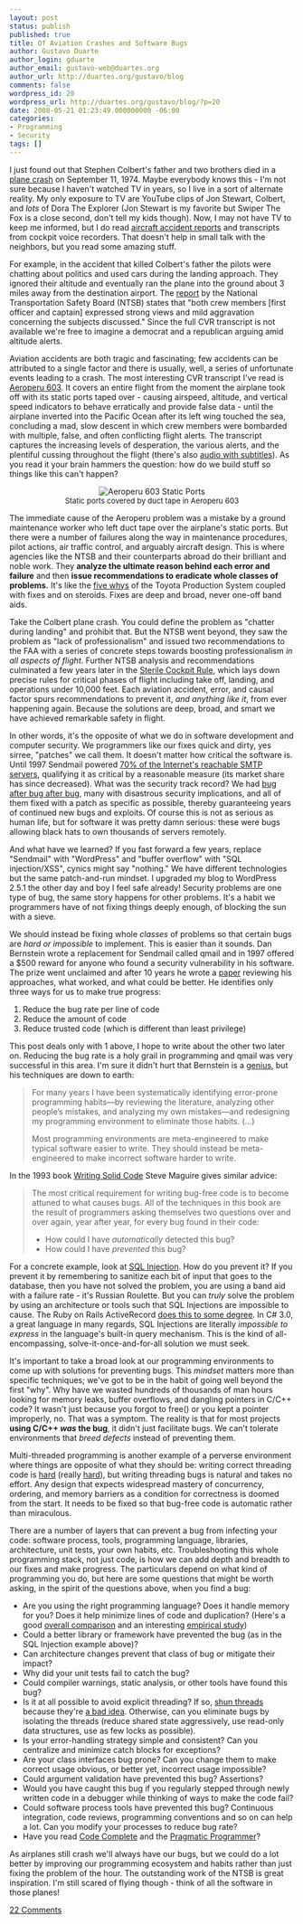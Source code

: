 ```yaml
---
layout: post
status: publish
published: true
title: Of Aviation Crashes and Software Bugs
author: Gustavo Duarte
author_login: gduarte
author_email: gustavo-web@duartes.org
author_url: http://duartes.org/gustavo/blog
comments: false
wordpress_id: 20
wordpress_url: http://duartes.org/gustavo/blog/?p=20
date: 2008-05-21 01:23:49.000000000 -06:00
categories:
- Programming
- Security
tags: []
---
```

<p> I just found out that Stephen Colbert's father and two brothers died in a <a href="http://en.wikipedia.org/wiki/Eastern_Air_Lines_Flight_212">plane crash</a> on September 11, 1974. Maybe everybody knows this - I'm not sure because I haven't watched TV in years,  so I live in a sort of alternate reality. My only exposure to TV are YouTube clips of Jon Stewart, Colbert, and <i>lots</i> of Dora The Explorer (Jon Stewart is my favorite but Swiper The Fox is a close second, don't tell my kids though). Now, I may not have TV to keep me informed, but I do read  <a href="http://aviation-safety.net/">aircraft accident reports</a> and transcripts from cockpit voice recorders.  That doesn't help in small talk with the neighbors, but you read some amazing stuff.  </p>  <p> For example, in the accident that killed Colbert's father the pilots were chatting about politics and used cars during the landing approach. They ignored their altitude and eventually ran the plane into the ground  about 3 miles away from the destination airport. The <a href="http://aviation-safety.net/database/record.php?id=19740911-1">report</a> by the National Transportation Safety Board (NTSB) states that "both crew members [first officer and captain] expressed strong views and mild aggravation concerning the subjects discussed." Since the full CVR transcript is not available we're free to imagine a democrat and a republican arguing amid altitude alerts.</p>   <p>Aviation accidents are both tragic and fascinating; few accidents can be attributed to a single factor and there is usually, well, a series of unfortunate events leading to a crash.  The most interesting CVR transcript I've read is <a href="http://www.avweb.com/other/peru603.html">Aeroperu 603</a>. It covers an entire flight from the moment the airplane took off with its static ports taped over - causing airspeed, altitude, and vertical speed indicators to behave erratically and provide false data - until the airplane inverted into the Pacific Ocean after its left wing touched the sea,  concluding a mad, slow descent in which  crew members were bombarded with multiple, false, and often conflicting flight alerts. The transcript captures the increasing levels of desperation, the various alerts, and the plentiful cussing throughout the flight (there's also <a href="http://www.youtube.com/watch?v=G5QSBlYTJ1Y">audio with subtitles</a>).  As you read it your brain hammers the question: how do we build stuff so things like this can't happen? </p> <p align="center"><img alt="Aeroperu 603 Static Ports" src="http://static.duartes.org/img/blogPosts/aeroperu-603-static-ports.jpg" /> <font size="-1">     <br />  Static ports covered by duct tape in Aeroperu 603</font></p>   <p> The immediate cause of the Aeroperu problem was a mistake by a ground maintenance worker who left duct tape over the  airplane's static ports. But there were a number of failures along the way in maintenance procedures, pilot actions, air traffic control, and arguably aircraft design. This is where agencies like the NTSB and their counterparts abroad do their brilliant and noble work. They <b>analyze the ultimate reason behind each error and failure</b> and then <b>issue recommendations to eradicate whole classes of problems.</b> It's like the <a href="http://en.wikipedia.org/wiki/Five_whys">five whys</a> of the Toyota Production System coupled with fixes and on steroids. Fixes are deep and broad, never one-off band aids.  </p>  <p> Take the Colbert plane crash. You could define the problem as "chatter during landing" and prohibit that. But the NTSB went beyond, they saw the problem as "lack of professionalism" and issued two recommendations to the FAA with a series of concrete steps towards boosting professionalism <i>in all aspects of flight</i>. Further NTSB analysis and recommendations culminated a few years later in the <a href="http://en.wikipedia.org/wiki/Sterile_Cockpit_Rule">Sterile Cockpit Rule</a>, which lays down precise rules for critical phases of flight including take off, landing, and operations under 10,000 feet. Each aviation accident, error, and causal factor spurs recommendations to prevent it, <i>and anything like it</i>, from ever happening again. Because the solutions are deep, broad, and smart we have achieved remarkable safety in flight. </p>  <p> In other words, it's the opposite of what we do in software development and computer security. We  programmers like our fixes quick and dirty, yes sirree, "patches" we call them. It doesn't matter how critical the software is. Until 1997 Sendmail powered <a href="http://cr.yp.to/surveys/sendmail.html"> 	70% of the Internet's reachable SMTP servers</a>, qualifying it as critical by a reasonable measure (its  market share has since decreased). What was the security track record? We had <a href="http://cr.yp.to/maildisasters/sendmail.html"> 	bug after bug after bug</a>, many with  disastrous security implications, and all of them fixed  with a patch as specific as possible, thereby guaranteeing years of continued new bugs and exploits. Of course this is not as serious as human life, but for software it was pretty damn serious: these were bugs allowing black hats to own thousands of servers remotely. </p>  <p> And what have we learned? If you fast forward a few years, replace "Sendmail" with "WordPress" and  "buffer overflow" with "SQL injection/XSS", cynics might say "nothing." We have different technologies but the same patch-and-run mindset. I upgraded my blog to WordPress 2.5.1 the other day and boy I feel safe already! Security problems are one type of bug, the same story happens for other problems. It's a habit we programmers have of not fixing things deeply enough, of blocking the sun with a sieve. </p>  <p> We should instead be fixing whole <i>classes</i> of problems so that certain bugs are <i>hard or impossible</i> to implement. This is easier than it sounds. Dan Bernstein wrote a replacement for Sendmail called qmail and in 1997 offered a $500 reward for anyone who found a security vulnerability in his software. The prize went unclaimed and after 10 years he wrote a <a href="http://cr.yp.to/qmail/qmailsec-20071101.pdf">paper</a> reviewing his approaches, what worked, and what could be better. He identifies only three ways for us to make true progress: </p> <ol> 	<li>Reduce the bug rate per line of code</li> 	<li>Reduce the amount of code</li> 	<li>Reduce trusted code (which is different than least privilege)</li> </ol>  <p> This post deals only with 1 above, I hope to write about the other two later on. Reducing the bug rate is a holy grail in programming  and qmail was very successful in this area. I'm sure it didn't hurt that Bernstein is a  <a href="http://cr.yp.to/papers.html">genius</a>, but his techniques are down to earth: </p>  <blockquote> 	<p> For many years I have been systematically identifying error-prone programming habits—by reviewing the literature, analyzing other people’s mistakes, and analyzing my own mistakes—and redesigning my programming environment to eliminate those habits. (...) 	</p> 	<p> Most programming environments are meta-engineered to make typical software easier to write. They should instead be meta-engineered to make incorrect software harder to write. 	</p> </blockquote>  <p> In the 1993 book <a href="http://www.amazon.com/Writing-Solid-Code-Microsofts-Programming/dp/1556155514/">Writing Solid Code</a> Steve Maguire gives similar advice: </p> <blockquote> 	<p> 	The most critical requirement for writing bug-free code is to become attuned to what causes bugs. All 	of the techniques in this book are the result of programmers asking themselves two questions 	over and over again, year after year, for every bug found in their code: 	</p> 	<ul> 		<li>How could I have <i>automatically</i> detected this bug?</li> 		<li>How could I have <i>prevented</i> this bug?</li> 	</ul> </blockquote>   <p> For a concrete example, look at <a href="http://duartes.org/gustavo/articles/Hands-on-Sql-Injection.aspx">SQL Injection</a>. How do you prevent it? If you prevent it by remembering to sanitize each bit of input that goes to the database,  then you have not  solved the problem, you are using a band aid with a failure rate - it's Russian Roulette. But you can <i>truly</i> solve the problem by using an architecture or tools such that SQL Injections are impossible to cause. The Ruby on Rails ActiveRecord <a href="http://www.ruby-forum.com/topic/152058">does this to some degree</a>.   In C# 3.0, a great language in many regards, SQL Injections are literally <i>impossible to express</i>  in the language's built-in query mechanism. This is the kind of all-encompassing, solve-it-once-and-for-all solution we must seek. </p>  <p> It's important to take a broad look at our programming environments to come up with solutions for preventing bugs. This <i>mindset</i> matters more than specific techniques; we've got to be in the habit of going well beyond the first "why".  Why have we wasted hundreds of thousands of man hours looking for memory leaks, buffer overflows, and dangling pointers in C/C++ code?  It wasn't just because you forgot to free() or you kept a pointer improperly, no. That was a symptom. The reality is that for most projects <b>using C/C++ <i>was</i> the bug</b>, it didn't just facilitate bugs. We can't tolerate environments that <i>breed defects</i> instead of preventing them.  </p>  <p> Multi-threaded programming is another example of a perverse environment where things are opposite of what they should be: writing correct threading code is <a href="http://www.eecs.berkeley.edu/Pubs/TechRpts/2006/EECS-2006-1.pdf">hard</a>  (really <a href="http://www.theserverside.com/tt/knowledgecenter/knowledgecenter.tss?l=MetalMeetsJVM">hard</a>), but writing threading bugs is natural and takes no effort. Any design that expects widespread mastery of concurrency, ordering, and memory barriers as a condition for correctness is doomed from the start. It needs to be fixed so that bug-free code is automatic rather than miraculous. </p>  <p> There are a number of layers that can prevent a bug from infecting your code: software process, tools, programming language, libraries, architecture, unit tests, your own habits, etc. Troubleshooting this whole programming stack, not just code, is how we can add depth and breadth to our fixes and make progress. The particulars depend on what kind of programming you do, but here are some questions that might be worth asking, in the spirit of the questions above, when you find a bug: </p>  <ul> 	<li>Are you using the right programming language? Does it handle memory for you? Does it help minimize lines of code and duplication? (Here's a good <a href="http://www.jvoegele.com/software/langcomp.html">overall comparison</a> and an interesting <a href="http://www.cis.udel.edu/~silber/470STUFF/article.pdf">empirical study</a>)</li> 	<li>Could a better library or framework have prevented the bug (as in the SQL Injection example above)?</li> 	<li>Can architecture changes prevent that class of bug or mitigate their impact?</li> 	<li>Why did your unit tests fail to catch the bug?</li> 	<li>Could compiler warnings, static analysis, or other tools have found this bug?</li> 	<li>Is it at all possible to avoid explicit threading? If so, <a href="http://www.eecs.berkeley.edu/Pubs/TechRpts/2006/EECS-2006-1.pdf">shun threads</a> because they're <a href="http://home.pacbell.net/ouster/threads.pdf">a bad idea</a>. Otherwise, can you eliminate bugs by isolating the threads (reduce shared state aggressively, use read-only data structures, use as few locks as possible).</li> 	<li>Is your error-handling strategy simple and consistent? Can you centralize and minimize catch blocks for exceptions?</li> 	<li>Are your class interfaces bug prone? Can you change them to make correct usage obvious, or better yet, incorrect usage impossible?</li> 	<li>Could argument validation have prevented this bug? Assertions?</li> 	<li>Would you have caught this bug if you regularly stepped through newly written code in a debugger while thinking of ways to make the code fail?</li> 	<li>Could software process tools have prevented this bug? Continuous integration, code reviews, programming conventions and 	so on can help a lot. Can you modify your processes to reduce bug rate?</li> 	<li>Have you read <a href="http://www.amazon.com/Code-Complete-Practical-Handbook-Construction/dp/0735619670/">Code Complete</a> 	and the <a href="http://www.amazon.com/Pragmatic-Programmer-Journeyman-Master/dp/020161622X/">Pragmatic Programmer</a>?</li> </ul>  <p>As airplanes still crash we'll  always have our bugs, but we could do a lot better by improving our programming ecosystem and habits rather than just fixing the problem of the hour. The outstanding work of the NTSB is great inspiration. I'm still scared of flying though - think of all the software in those planes! </p>

[22 Comments](/comments/aviation-crashes-and-bugs.html)
